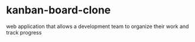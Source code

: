# kanban-board-clone
web application that allows a development team to organize their work and track progress
